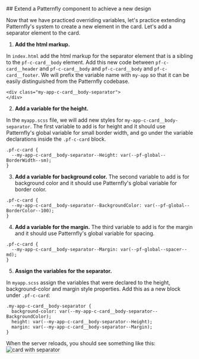 ## Extend a Patternfly component to achieve a new design

Now that we have practiced overriding variables, let's practice extending Patternfly's system to create a new element in the card. Let's add a separator element to the card.

1) <strong>Add the html markup.</strong> 

In `index.html` add the html markup for the separator element that is a sibling to the `pf-c-card__body` element. Add this new code between `pf-c-card__header` and `pf-c-card__body` and `pf-c-card__body` and `pf-c-card__footer`. We will prefix the variable name with `my-app` so that it can be easily distinguished from the Patternfly codebase.

```
<div class="my-app-c-card__body-separator">
</div>
```

2) <strong>Add a variable for the height.</strong> 

In the `myapp.scss` file, we will add new styles for `my-app-c-card__body-separator`. The first variable to add is for height and it should use Patternfly's global variable for small border width, and go under the variable declarations inside the `.pf-c-card` block.

```
.pf-c-card {
  --my-app-c-card__body-separator--Height: var(--pf-global--BorderWidth--sm);
}
```

3) <strong>Add a variable for background color.</strong> The second variable to add is for background color and it should use Patternfly's global variable for border color.

```
.pf-c-card {
  --my-app-c-card__body-separator--BackgroundColor: var(--pf-global--BorderColor--100);
}
```

4) <strong>Add a variable for the margin.</strong> The third variable to add is for the margin and it should use Patternfly's global variable for spacing.

```
.pf-c-card {
  --my-app-c-card__body-separator--Margin: var(--pf-global--spacer--md);
}
```

5) <strong>Assign the variables for the separator.</strong>

In `myapp.scss` assign the variables that were declared to the height, background-color and margin style properties. Add this as a new block under `.pf-c-card`:

```
.my-app-c-card__body-separator {
  background-color: var(--my-app-c-card__body-separator--BackgroundColor);
  height: var(--my-app-c-card__body-separator--Height);
  margin: var(--my-app-c-card__body-separator--Margin);
}
```

When the server reloads, you should see something like this:
<img src="module-1/assets/devconf-artboard-3.png" alt="card with separator" style="box-shadow: rgba(3, 3, 3, 0.2) 0px 1.25px 2.5px 0px;" />